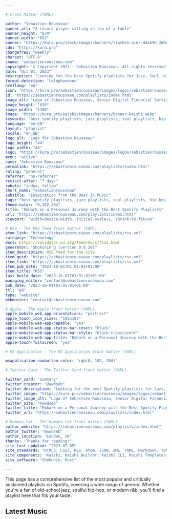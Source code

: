 ```yaml
---

# Front Matter (YAML)

author: "Sebastien Rousseau"
banner_alt: "A record player sitting on top of a table"
banner_height: "870"
banner_width: "652"
banner: "https://kura.pro/stock/images/banners/tiachen-aier-d4ab9H_2WNA.webp"
cdn: "https://kura.pro"
changefreq: "weekly"
charset: "UTF-8"
cname: "sebastienrousseau.com"
copyright: "© Copyright 2023 - Sebastien Rousseau. All rights reserved."
date: "Oct 01, 2023"
description: "Looking for the best Spotify playlists for Jazz, Soul, Hip Hop, Rap, R&B, Neo Soul, House Music, Indie Rock, and Pop Music? Look no further!"
format-detection: "telephone=no"
hreflang: "en"
icon: "https://kura.pro/sebastienrousseau/images/logos/sebastienrousseau.svg"
id: "https://sebastienrousseau.com/playlists/index.html"
image_alt: "Logo of Sebastien Rousseau, Senior Digital Financial Services Consultant"
image_height: "630"
image_width: "1200"
image: "https://kura.pro/kaishi/images/banners/banner-kaishi.webp"
keywords: "best spotify playlists, jazz playlists, soul playlists, hip hop playlists, rap playlists, r&b playlists, neo soul playlists, house music playlists, indie rock playlists, pop music playlists"
language: "en-GB"
layout: "playlist"
locale: "en_GB"
logo_alt: "Logo for Sebastien Rousseau"
logo_height: "44"
logo_width: "44"
logo: "https://kura.pro/sebastienrousseau/images/logos/sebastienrousseau.webp"
menu: "active"
name: "Sebastien Rousseau"
permalink: "https://sebastienrousseau.com/playlists/index.html"
rating: "general"
referrer: "no-referrer"
revisit-after: "7 days"
robots: "index, follow"
short_name: "sebastienrousseau"
subtitle: "Inspiration from the Best in Music"
tags: "best spotify playlists, jazz playlists, soul playlists, hip hop playlists, rap playlists, r&b playlists, neo soul playlists, house music playlists, indie rock playlists, pop music playlists"
theme-color: "0,102,204"
title: "Embark on a Personal Journey with the Best Spotify Playlists"
url: "https://sebastienrousseau.com/playlists/index.html"
viewport: "width=device-width, initial-scale=1, shrink-to-fit=no"

# RSS - The RSS feed front matter (YAML).
atom_link: "https://sebastienrousseau.com/playlists/rss.xml"
category: "Technology"
docs: https://validator.w3.org/feed/docs/rss2.html
generator: "Shokunin 🦀 (version 0.0.20)"
item_description: RSS feed for the site
item_guid: "https://sebastienrousseau.com/playlists/rss.xml"
item_link: "https://sebastienrousseau.com/playlists/rss.xml"
item_pub_date: "2023-10-01T01:01:01+01:00"
item_title: "RSS"
last_build_date: "2023-10-01T01:01:01+01:00"
managing_editor: "contact@sebastienrousseau.com"
pub_date: "2023-10-01T01:01:01+01:00"
ttl: "60"
type: "website"
webmaster: "contact@sebastienrousseau.com"

# Apple - The Apple front matter (YAML).
apple_mobile_web_app_orientations: "portrait"
apple_touch_icon_sizes: "192x192"
apple-mobile-web-app-capable: "yes"
apple-mobile-web-app-status-bar-inset: "black"
apple-mobile-web-app-status-bar-style: "black-translucent"
apple-mobile-web-app-title: "Embark on a Personal Journey with the Best Spotify Playlists"
apple-touch-fullscreen: "yes"

# MS Application - The MS Application front matter (YAML).

msapplication-navbutton-color: "rgb(0, 102, 204)"

# Twitter Card - The Twitter Card front matter (YAML).

twitter_card: "summary"
twitter_creator: "@wwdseb"
twitter_description: "Looking for the best Spotify playlists for Jazz, Soul, Hip Hop, Rap, R&B, Neo Soul, House Music, Indie Rock, and Pop Music? Look no further! "
twitter_image: "https://kura.pro/sebastienrousseau/images/logos/sebastienrousseau.webp"
twitter_image_alt: "Logo of Sebastien Rousseau, Senior Digital Financial Services Consultant"
twitter_site: "@wwdseb"
twitter_title: "Embark on a Personal Journey with the Best Spotify Playlists"
twitter_url: "https://sebastienrousseau.com/playlists/index.html"

# Humans.txt - The Humans.txt front matter (YAML).
author_website: "https://sebastienrousseau.com/playlists/index.html"
author_twitter: "@wwdseb"
author_location: "London, UK"
thanks: "Thanks for reading!"
site_last_updated: "2023-07-05"
site_standards: "HTML5, CSS3, RSS, Atom, JSON, XML, YAML, Markdown, TOML"
site_components: "Kaishi, Kaishi Builder, Kaishi CLI, Kaishi Templates, Kaishi Themes"
site_software: "Shokunin, Rust"

---
```


This page has a comprehensive list of the most popular and critically acclaimed playlists on Spotify, covering a wide range of genres. Whether you're a fan of old-school jazz, soulful hip-hop, or modern r&b, you'll find a playlist here that fits your taste.

## Latest Music
